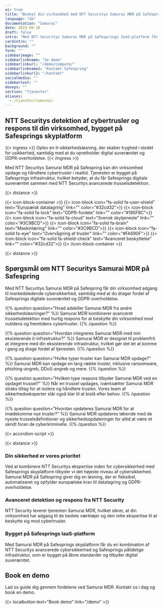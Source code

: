 ```yaml
---
ai: true
title: "Beskyt din virksomhed med NTT Securitys Samurai MDR på Safespring"
language: "da"
documentation: "Samurai"
date: 2023-09-18
draft: false
intro: "Med NTT Securitys Samurai MDR på Safesprings IaaS-platform får din virksomhed topmoderne cybersikkerhed fra sikre datacentre i Sverige."
cardintro: ""
background: ""
form: ""
sidebarimage: ""
sidebarlinkname: "Se demo"
sidebarlinkurl: "/demo/compute/"
sidebarlinkname2: "Kontakt Safespring"
sidebarlinkurl2: "/kontakt"
socialmedia: ""
sidebartext: ""
devops: ""
section: "Tjenester"
aliases:
  - /tjanster/samurai/
---
```

## NTT Securitys detektion af cybertrusler og respons til din virksomhed, bygget på Safesprings skyplatform

{{< ingress >}}
Oplev en it-sikkerhedsløsning, der skaber tryghed i stedet for usikkerhed, samtidig med at du opretholder digital suverænitet og GDPR-overholdelse.
{{< /ingress >}}

Med NTT Securitys Samurai MDR på Safespring kan din virksomhed opdage og håndtere cybertrusler i realtid. Tjenesten er bygget på Safesprings infrastruktur, hvilket betyder, at du får Safesprings digitale suverænitet sammen med NTT Securitys avancerede trusselsdetektion.

{{< distance >}}

{{< icon-block-container >}}
{{< icon-block icon="fa-solid fa-user-shield" text="Europæisk datalagring" link="" color="#32cd32">}}
{{< icon-block icon="fa-solid fa-lock" text="GDPR-fordele" link="" color="#195F8C">}}
{{< icon-block icon="fa-solid fa-cloud" text="Svensk skytjeneste" link="" color="#3C9BCD">}}
{{< icon-block icon="fa-solid fa-brain" text="Maskinlæring" link="" color="#3C9BCD">}}
{{< icon-block icon="fa-solid fa-eye" text="Overvågning af trusler" link="" color="#FA690F">}}
{{< icon-block icon="fa-solid fa-shield-check" text="Avanceret beskyttelse" link="" color="#32cd32">}}
{{< /icon-block-container >}}

{{< distance >}}

<div itemscope itemtype="https://schema.org/FAQPage">

## Spørgsmål om NTT Securitys Samurai MDR på Safespring

Med NTT Securitys Samurai MDR på Safespring får din virksomhed adgang til markedsledende cybersikkerhed, samtidig med at du drager fordel af Safesprings digitale suverænitet og GDPR-overholdelse.

{{% question question="Hvad adskiller Samurai MDR fra andre sikkerhedsløsninger?" %}}
Samurai MDR kombinerer avanceret trusselsdetektion med hurtig respons for at beskytte din virksomhed mod nutidens og fremtidens cybertrusler.
{{% /question %}}

{{% question question="Hvordan integreres Samurai MDR med min eksisterende it-infrastruktur?" %}}
Samurai MDR er designet til problemfrit at integrere med din eksisterende infrastruktur, hvilket gør det let at komme i gang og drage fordel af tjenesten.
{{% /question %}}

{{% question question="Hvilke typer trusler kan Samurai MDR opdage?" %}}
Samurai MDR kan opdage en lang række trusler, inklusive ransomware, phishing-angreb, DDoS-angreb og mere.
{{% /question %}}

{{% question question="Hvilken type respons tilbyder Samurai MDR ved en opdaget trussel?" %}}
Når en trussel opdages, iværksætter Samurai MDR straks tiltag for at isolere og håndtere truslen. Vores team af sikkerhedseksperter står også klar til at bistå efter behov.
{{% /question %}}

{{% question question="Hvordan opdateres Samurai MDR for at imødekomme nye trusler?" %}}
Samurai MDR opdateres løbende med de nyeste trusselsdefinitioner og sikkerhedsopdateringer for altid at være et skridt foran de cyberkriminelle.
{{% /question %}}

</div>

{{< accordion-script >}}

{{< distance >}}

### Din sikkerhed er vores prioritet

Ved at kombinere NTT Securitys ekspertise inden for cybersikkerhed med Safesprings skyplatform tilbyder vi det højeste niveau af cybersikkerhed. Samurai MDR på Safespring giver dig en løsning, der er fleksibel, automatiseret og opfylder europæiske krav til datalagring og GDPR-overholdelse.

### Avanceret detektion og respons fra NTT Security

NTT Security leverer tjenesten Samurai MDR, hvilket sikrer, at din virksomhed har adgang til de bedste værktøjer og den rette ekspertise til at beskytte sig mod cybertrusler.

### Bygget på Safesprings IaaS-platform

Med Samurai MDR på Safesprings skyplatform får du en kombination af NTT Securitys avancerede cybersikkerhed og Safesprings pålidelige infrastruktur, som er bygget på åbne standarder og tilbyder digital suverænitet.

## Book en demo

Lad os guide dig gennem fordelene ved Samurai MDR. Kontakt os i dag og book en demo.

{{< localbutton text="Book demo" link="/demo" >}}